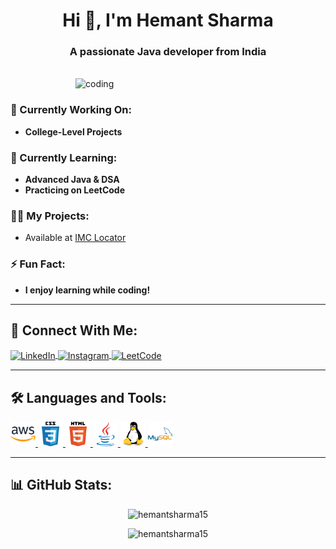 <h1 align="center">Hi 👋, I'm Hemant Sharma</h1>
<h3 align="center">A passionate Java developer from India</h3>

<br>

<img align="right" alt="coding" width="400" src="https://user-images.githubusercontent.com/55389276/140866485-8fb1c876-9a8f-4d6a-98dc-08c4981eaf70.gif">

<br>

### 🔭 Currently Working On:
- **College-Level Projects**

### 🌱 Currently Learning:
- **Advanced Java & DSA**  
- **Practicing on LeetCode**

### 👨‍💻 My Projects:
- Available at [IMC Locator](https://hemantsharma15.github.io/IMC-Locator/)

### ⚡ Fun Fact:
- **I enjoy learning while coding!**

---

## 💬 Connect With Me:

<p align="left">
<a href="https://www.linkedin.com/in/hemant-sharma-324b73260" target="_blank">
  <img align="center" src="https://raw.githubusercontent.com/rahuldkjain/github-profile-readme-generator/master/src/images/icons/Social/linked-in-alt.svg" alt="LinkedIn" height="30" width="40"/>
</a>

<a href="https://instagram.com/hemantsharmaonly" target="_blank">
  <img align="center" src="https://raw.githubusercontent.com/rahuldkjain/github-profile-readme-generator/master/src/images/icons/Social/instagram.svg" alt="Instagram" height="30" width="40"/>
</a>

<a href="https://leetcode.com/u/pratisecode/" target="_blank">
  <img align="center" src="https://raw.githubusercontent.com/rahuldkjain/github-profile-readme-generator/master/src/images/icons/Social/leet-code.svg" alt="LeetCode" height="30" width="40"/>
</a>
</p>

---

## 🛠 Languages and Tools:

<p align="left"> 
  <a href="https://aws.amazon.com" target="_blank"> 
    <img src="https://raw.githubusercontent.com/devicons/devicon/master/icons/amazonwebservices/amazonwebservices-original-wordmark.svg" alt="AWS" width="40" height="40"/> 
  </a> 

  <a href="https://www.w3schools.com/css/" target="_blank">
    <img src="https://raw.githubusercontent.com/devicons/devicon/master/icons/css3/css3-original-wordmark.svg" alt="CSS3" width="40" height="40"/>
  </a> 

  <a href="https://www.w3.org/html/" target="_blank">
    <img src="https://raw.githubusercontent.com/devicons/devicon/master/icons/html5/html5-original-wordmark.svg" alt="HTML5" width="40" height="40"/>
  </a> 

  <a href="https://www.java.com" target="_blank">
    <img src="https://raw.githubusercontent.com/devicons/devicon/master/icons/java/java-original.svg" alt="Java" width="40" height="40"/>
  </a> 

  <a href="https://www.linux.org/" target="_blank">
    <img src="https://raw.githubusercontent.com/devicons/devicon/master/icons/linux/linux-original.svg" alt="Linux" width="40" height="40"/>
  </a> 

  <a href="https://www.mysql.com/" target="_blank">
    <img src="https://raw.githubusercontent.com/devicons/devicon/master/icons/mysql/mysql-original-wordmark.svg" alt="MySQL" width="40" height="40"/>
  </a> 
</p>

---

## 📊 GitHub Stats:

<p align="center">
  <img src="https://github-readme-stats.vercel.app/api/top-langs?username=hemantsharma15&show_icons=true&locale=en&layout=compact" alt="hemantsharma15" />
</p>

<p align="center">
  <img src="https://github-readme-streak-stats.herokuapp.com/?user=hemantsharma15&" alt="hemantsharma15" />
</p>

